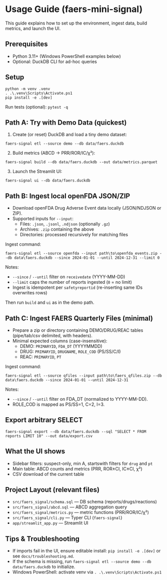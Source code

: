 # Usage Guide (faers-mini-signal)

This guide explains how to set up the environment, ingest data, build metrics, and launch the UI.

## Prerequisites

- Python 3.11+ (Windows PowerShell examples below)
- Optional: DuckDB CLI for ad-hoc queries

## Setup

```
python -m venv .venv
. .\.venv\Scripts\Activate.ps1
pip install -e .[dev]
```

Run tests (optional): `pytest -q`

## Path A: Try with Demo Data (quickest)

1) Create (or reset) DuckDB and load a tiny demo dataset:

```
faers-signal etl --source demo --db data/faers.duckdb
```

2) Build metrics (ABCD → PRR/ROR/IC/χ²):

```
faers-signal build --db data/faers.duckdb --out data/metrics.parquet
```

3) Launch the Streamlit UI:

```
faers-signal ui --db data/faers.duckdb
```

## Path B: Ingest local openFDA JSON/ZIP

- Download openFDA Drug Adverse Event data locally (JSON/NDJSON or ZIP).
- Supported inputs for `--input`:
  - Files: `.json`, `.jsonl`, `.ndjson` (optionally `.gz`)
  - Archives: `.zip` containing the above
  - Directories: processed recursively for matching files

Ingest command:

```
faers-signal etl --source openfda --input path\to\openfda_events.zip --db data\faers.duckdb --since 2024-01-01 --until 2024-12-31 --limit 0
```

Notes:
- `--since` / `--until` filter on `receivedate` (YYYY-MM-DD)
- `--limit` caps the number of reports ingested (`0` = no limit)
- Ingest is idempotent per `safetyreportid` (re-inserting same IDs overwrites rows)

Then run `build` and `ui` as in the demo path.

## Path C: Ingest FAERS Quarterly Files (minimal)

- Prepare a zip or directory containing DEMO/DRUG/REAC tables (pipe/tab/csv delimited, with headers).
- Minimal expected columns (case-insensitive):
  - DEMO: `PRIMARYID`, `FDA_DT` (YYYYMMDD)
  - DRUG: `PRIMARYID`, `DRUGNAME`, `ROLE_COD` (PS/SS/C/I)
  - REAC: `PRIMARYID`, `PT`

Ingest command:

```
faers-signal etl --source qfiles --input path\to\faers_qfiles.zip --db data\faers.duckdb --since 2024-01-01 --until 2024-12-31
```

Notes:
- `--since` / `--until` filter on FDA_DT (normalized to YYYY-MM-DD).
- ROLE_COD is mapped as PS/SS=1, C=2, I=3.

## Export arbitrary SELECT

```
faers-signal export --db data/faers.duckdb --sql "SELECT * FROM reports LIMIT 10" --out data/export.csv
```

## What the UI shows

- Sidebar filters: suspect-only, min A, startswith filters for `drug` and `pt`
- Main table: ABCD counts and metrics (PRR, ROR±CI, IC±CI, χ²)
- CSV download of the current table

## Project Layout (relevant files)

- `src/faers_signal/schema.sql` — DB schema (reports/drugs/reactions)
- `src/faers_signal/abcd.sql` — ABCD aggregation query
- `src/faers_signal/metrics.py` — metric functions (PRR/ROR/IC/χ²)
- `src/faers_signal/cli.py` — Typer CLI (`faers-signal`)
- `app/streamlit_app.py` — Streamlit UI

## Tips & Troubleshooting

- If imports fail in the UI, ensure editable install: `pip install -e .[dev]` or see `docs/troubleshooting.md`.
- If the schema is missing, run `faers-signal etl --source demo --db data/faers.duckdb` to initialize.
- Windows PowerShell: activate venv via `. .\.venv\Scripts\Activate.ps1`
